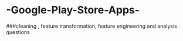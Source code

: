 # -Google-Play-Store-Apps-
###cleaning , feature transformation, feature engineering  and analysis questions 
